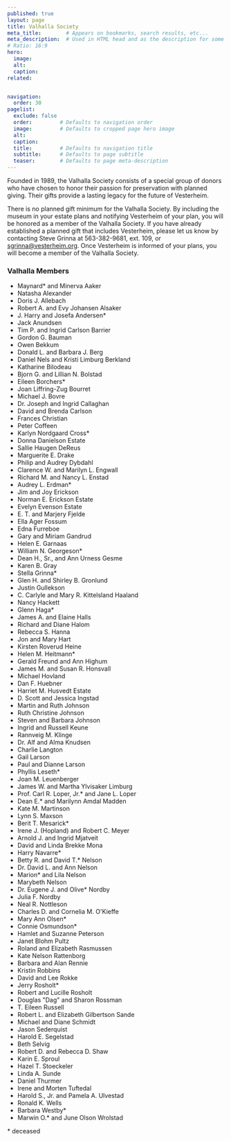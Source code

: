 ```yaml
---
published: true
layout: page
title: Valhalla Society
meta_title:        # Appears on bookmarks, search results, etc...
meta_description:  # Used in HTML head and as the description for some search engines
# Ratio: 16:9 
hero:
  image:
  alt:
  caption:
related:


navigation:
  order: 30
pagelist:
  exclude: false
  order:         # Defaults to navigation order  
  image:         # Defaults to cropped page hero image
  alt:
  caption:
  title:         # Defaults to navigation title
  subtitle:      # Defaults to page subtitle
  teaser:        # Defaults to page meta-description
---
```

Founded in 1989, the Valhalla Society consists of a special group of donors who have chosen to honor their passion for preservation with planned giving. Their gifts provide a lasting legacy for the future of Vesterheim. 

There is no planned gift minimum for the Valhalla Society. By including the museum in your estate plans and notifying Vesterheim of your plan, you will be honored as a member of the Valhalla Society. If you have already established a planned gift that includes Vesterheim, please let us know by contacting Steve Grinna at 563-382-9681, ext. 109, or sgrinna@vesterheim.org. Once Vesterheim is informed of your plans, you will become a member of the Valhalla Society. 

### Valhalla Members

- Maynard* and Minerva Aaker
- Natasha Alexander
- Doris J. Allebach
- Robert A. and Evy Johansen Alsaker
- J. Harry and Josefa Andersen*
- Jack Anundsen
- Tim P. and Ingrid Carlson Barrier
- Gordon G. Bauman
- Owen Bekkum
- Donald L. and Barbara J. Berg
- Daniel Nels and Kristi Limburg Berkland
- Katharine Bilodeau
- Bjorn G. and Lillian N. Bolstad
- Eileen Borchers*
- Joan Liffring-Zug Bourret
- Michael J. Bovre
- Dr. Joseph and Ingrid Callaghan
- David and Brenda Carlson
- Frances Christian
- Peter Coffeen
- Karlyn Nordgaard Cross*
- Donna Danielson Estate
- Sallie Haugen DeReus
- Marguerite E. Drake
- Philip and Audrey Dybdahl
- Clarence W. and Marilyn L. Engwall
- Richard M. and Nancy L. Enstad
- Audrey L. Erdman*
- Jim and Joy Erickson
- Norman E. Erickson Estate
- Evelyn Evenson Estate
- E. T. and Marjery Fjelde
- Ella Ager Fossum
- Edna Furreboe
- Gary and Miriam Gandrud
- Helen E. Garnaas
- William N. Georgeson*
- Dean H., Sr., and Ann Urness Gesme
- Karen B. Gray
- Stella Grinna*
- Glen H. and Shirley B. Gronlund
- Justin Gullekson
- C. Carlyle and Mary R. Kittelsland Haaland
- Nancy Hackett
- Glenn Haga*
- James A. and Elaine Halls
- Richard and Diane Halom
- Rebecca S. Hanna
- Jon and Mary Hart
- Kirsten Roverud Heine
- Helen M. Heitmann*
- Gerald Freund and Ann Highum
- James M. and Susan R. Honsvall
- Michael Hovland
- Dan F. Huebner
- Harriet M. Husvedt Estate
- D. Scott and Jessica Ingstad
- Martin and Ruth Johnson
- Ruth Christine Johnson
- Steven and Barbara Johnson
- Ingrid and Russell Keune
- Rannveig M. Klinge
- Dr. Alf and Alma Knudsen
- Charlie Langton
- Gail Larson
- Paul and Dianne Larson
- Phyllis Leseth*
- Joan M. Leuenberger
- James W. and Martha Ylvisaker Limburg
- Prof. Carl R. Loper, Jr.* and Jane L. Loper
- Dean E.* and Marilynn Amdal Madden
- Kate M. Martinson
- Lynn S. Maxson
- Berit T. Mesarick*
- Irene J. (Hopland) and Robert C. Meyer
- Arnold J. and Ingrid Mjatveit
- David and Linda Brekke Mona
- Harry Navarre*
- Betty R. and David T.* Nelson
- Dr. David L. and Ann Nelson
- Marion* and Lila Nelson
- Marybeth Nelson
- Dr. Eugene J. and Olive* Nordby
- Julia F. Nordby
- Neal R. Nottleson
- Charles D. and Cornelia M. O'Kieffe
- Mary Ann Olsen*
- Connie Osmundson*
- Hamlet and Suzanne Peterson
- Janet Blohm Pultz
- Roland and Elizabeth Rasmussen
- Kate Nelson Rattenborg
- Barbara and Alan Rennie
- Kristin Robbins
- David and Lee Rokke
- Jerry Rosholt*
- Robert and Lucille Rosholt
- Douglas "Dag" and Sharon Rossman
- T. Eileen Russell
- Robert L. and Elizabeth Gilbertson Sande
- Michael and Diane Schmidt
- Jason Sederquist
- Harold E. Segelstad
- Beth Selvig
- Robert D. and Rebecca D. Shaw
- Karin E. Sproul
- Hazel T. Stoeckeler
- Linda A. Sunde
- Daniel Thurmer
- Irene and Morten Tuftedal
- Harold S., Jr. and Pamela A. Ulvestad
- Ronald K. Wells
- Barbara Westby*
- Marwin O.* and June Olson Wrolstad

\* deceased